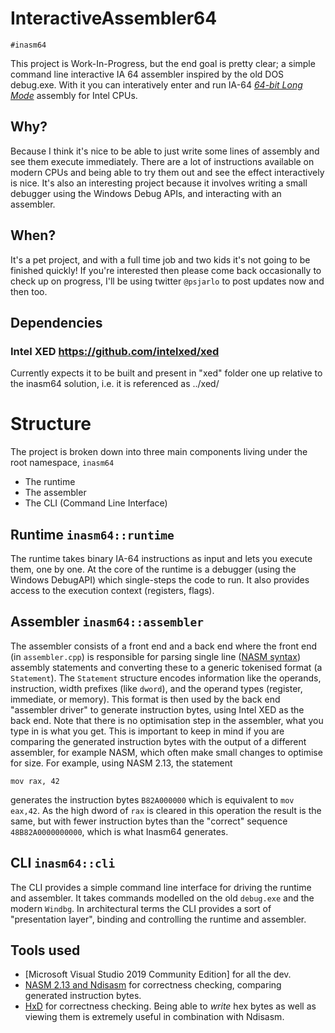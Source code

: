 # InteractiveAssembler64

``#inasm64``

This project is Work-In-Progress, but the end goal is pretty clear; a simple command line interactive IA 64 assembler inspired by the old DOS debug.exe. With it you can interatively enter and run IA-64 [_64-bit Long Mode_](https://en.wikipedia.org/wiki/Long_mode) assembly for Intel CPUs.

## Why?
Because I think it's nice to be able to just write some lines of assembly and see them execute immediately. There are a lot of  instructions available on modern CPUs and being able to try them out and see the effect interactively is nice. 
It's also an interesting project because it involves writing a small debugger using the Windows Debug APIs, and interacting with an assembler. 

## When?
It's a pet project, and with a full time job and two kids it's not going to be finished quickly!
If you're interested then please come back occasionally to check up on progress, I'll be using twitter ``@psjarlo`` to post updates now and then too.

## Dependencies
### Intel XED https://github.com/intelxed/xed
Currently expects it to be built and present in "xed" folder one up relative to the inasm64 solution, i.e. it is referenced as ../xed/

# Structure
The project is broken down into three main components living under the root namespace, ``inasm64``
- The runtime
- The assembler
- The CLI (Command Line Interface)

## Runtime ``inasm64::runtime``
The runtime takes binary IA-64 instructions as input and lets you execute them, one by one. 
At the core of the runtime is a debugger (using the Windows DebugAPI) which single-steps the code to run. It also provides access to the execution context (registers, flags).

## Assembler ``inasm64::assembler``
The assembler consists of a front end and a back end where the front end (in ``assembler.cpp``) is responsible for parsing single line ([NASM syntax](https://en.wikibooks.org/wiki/X86_Assembly/NASM_Syntax)) assembly statements and converting these to a generic tokenised format (a ``Statement``).
The ``Statement`` structure encodes information like the operands, instruction, width prefixes (like ``dword``), and the operand types (register, immediate, or memory).
This format is then used by the back end "assembler driver" to generate instruction bytes, using Intel XED as the back end. 
Note that there is no optimisation step in the assembler, what you type in is what you get. This is important to keep in mind if you are comparing the generated instruction bytes with the output of a different assembler, for example NASM, which often make small changes to optimise for size. 
For example, using NASM 2.13, the statement

```code asm
mov rax, 42
```

generates the instruction bytes ```B82A000000``` which is equivalent to ```mov eax,42```. As the high dword of ```rax``` is cleared in this operation the result is the same, but with fewer instruction bytes than the "correct" sequence 
```48B82A0000000000```, which is what Inasm64 generates. 


## CLI ``inasm64::cli``
The CLI provides a simple command line interface for driving the runtime and assembler. It takes commands modelled on the old ``debug.exe`` and the modern ``Windbg``. In architectural terms the CLI provides a sort of "presentation layer", binding and controlling the runtime and assembler.

## Tools used
- [Microsoft Visual Studio 2019 Community Edition] for all the dev.
- [NASM 2.13 and Ndisasm](https://www.nasm.us/) for correctness checking, comparing generated instruction bytes.
- [HxD](https://mh-nexus.de/en/hxd/) for correctness checking. Being able to *write* hex bytes as well as viewing them is extremely useful in combination with Ndisasm.
